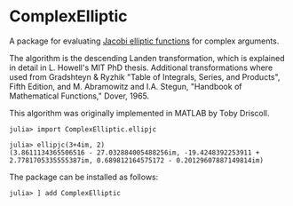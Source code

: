 # ComplexElliptic

A package for evaluating [Jacobi elliptic functions](https://dlmf.nist.gov/22.2) for complex arguments.


The algorithm is the descending Landen transformation, which is explained in detail in L. Howell's MIT PhD thesis. Additional transformations where used from Gradshteyn & Ryzhik "Table of Integrals, Series, and Products", Fifth Edition, and M. Abramowitz and I.A. Stegun, "Handbook of Mathematical Functions," Dover, 1965.

This algorithm was originally implemented in MATLAB by Toby Driscoll. 

```jlcon
julia> import ComplexElliptic.ellipjc

julia> ellipjc(3+4im, 2)
(3.8611134365506516 - 27.032884005488256im, -19.4248392253911 + 2.7781705335555387im, 0.689812164575172 - 0.20129607887149814im)
```

The package can be installed as follows:

```jlcon
julia> ] add ComplexElliptic

```
